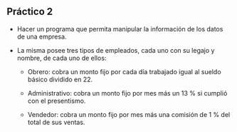 ## Práctico 2

* Hacer un programa que permita manipular la información de los datos de una empresa. 

* La misma posee tres tipos de empleados, cada uno con su legajo y nombre, de cada uno de ellos:
    - Obrero: cobra un monto fijo por cada día trabajado igual al sueldo básico dividido en 22.

    - Administrativo: cobra un monto fijo por mes más un 13 % si cumplió con el presentismo.

    - Vendedor: cobra un monto fijo por mes más una comisión de 1 % del total de sus ventas.